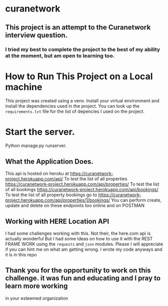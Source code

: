 # curanetwork
## This project is an attempt to the Curanetwork interview question.
### I tried my best to complete the project to the best of my ability at the moment, but am open to learning too.
# How to Run This Project on a Local machine
This project was created using a venv. Install your virtual environment and install the dependencies used in the project. 
You can look up the `requirements.txt` file for the list of depencies I used on the project.
# Start the server.
Python manage.py runserver.

## What the Application Does.
This api is hosted on heroku at https://curanetwork-project.herokuapp.com/api/
To test the list of all properties https://curanetwork-project.herokuapp.com/api/properties/
To test the list of all bookings https://curanetwork-project.herokuapp.com/api/bookings/
To test the list of all property bookings go to https://curanetwork-project.herokuapp.com/api/properties/1/bookings/
You can perform create, update and delete on these endpoints too online and on POSTMAN

## Working with HERE Location API
I had some challenges working with this. Not their, the here.com api is actually wonderful
But I had some ideas on how to use it with the REST FRAME WORK using the `requests` and `json` modules.
Please I will appreciate if you can hint me on what am getting wrong. I wrote my code anyways and it is in this repo

## Thank you for the opportunity to work on this challenge. it was fun and educating and I pray to learn more working
in your esteemed organization
